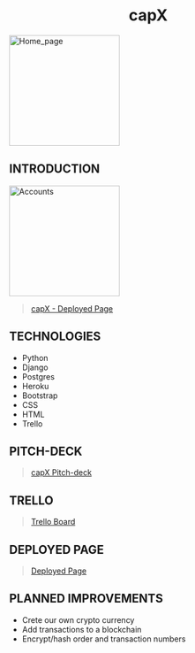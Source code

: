 <h1 style="text-align:center; width:100%;" > capX </h1>

<img src="Home_page.jpg" alt="Home_page" title="Home_page" width="200" height="200" />



## INTRODUCTION

<img src="Account_page.jpg" alt="Accounts" title="Accounts" width="200" height="200" />

>[capX - Deployed Page](https://capxexchange.herokuapp.com/)

## TECHNOLOGIES

* Python
* Django
* Postgres
* Heroku
* Bootstrap
* CSS
* HTML
* Trello

## PITCH-DECK

>[capX Pitch-deck](https://www.icloud.com/keynote/0C9Ck9U3JRX2WnD5krrsxCykw#capx)

## TRELLO

>[Trello Board](https://trello.com/b/yg1hEwqj/capx)

## DEPLOYED PAGE

>[Deployed Page](https://capxexchange.herokuapp.com/)

## PLANNED IMPROVEMENTS

* Crete our own crypto currency
* Add transactions to a blockchain
* Encrypt/hash order and transaction numbers